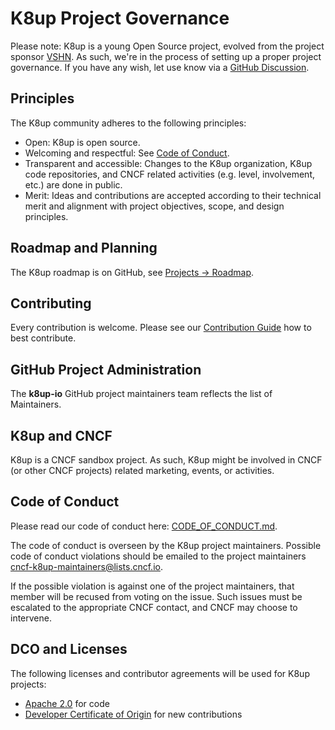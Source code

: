 # K8up Project Governance

Please note: K8up is a young Open Source project, evolved from the project sponsor [VSHN](https://www.vshn.ch/).
As such, we're in the process of setting up a proper project governance.
If you have any wish, let use know via a [GitHub Discussion](https://github.com/k8up-io/k8up/discussions).

## Principles

The K8up community adheres to the following principles:

- Open: K8up is open source.
- Welcoming and respectful: See [Code of Conduct](#code-of-conduct).
- Transparent and accessible: Changes to the K8up organization, K8up code repositories,
  and CNCF related activities (e.g. level, involvement, etc.) are done in public.
- Merit: Ideas and contributions are accepted according to their technical merit and alignment with
  project objectives, scope, and design principles.

## Roadmap and Planning

The K8up roadmap is on GitHub, see [Projects -> Roadmap](https://github.com/k8up-io/k8up/projects/2).

## Contributing

Every contribution is welcome.
Please see our [Contribution Guide](https://k8up.io/k8up/about/contribution_guide.html) how to best contribute.

## GitHub Project Administration

The __k8up-io__ GitHub project maintainers team reflects the list of Maintainers.

## K8up and CNCF

K8up is a CNCF sandbox project.
As such, K8up might be involved in CNCF (or other CNCF projects) related marketing, events, or activities.

## Code of Conduct

Please read our code of conduct here: [CODE_OF_CONDUCT.md](https://github.com/k8up-io/k8up/blob/master/CODE_OF_CONDUCT.md).

The code of conduct is overseen by the K8up project maintainers.
Possible code of conduct violations should be emailed to the project maintainers cncf-k8up-maintainers@lists.cncf.io.

If the possible violation is against one of the project maintainers, that member will be recused from voting on the issue.
Such issues must be escalated to the appropriate CNCF contact, and CNCF may choose to intervene.

## DCO and Licenses

The following licenses and contributor agreements will be used for K8up projects:

* [Apache 2.0](https://opensource.org/licenses/Apache-2.0) for code
* [Developer Certificate of Origin](https://developercertificate.org/) for new contributions
